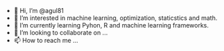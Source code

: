- 👋 Hi, I’m @agul81
- 👀 I’m interested in machine learning, optimization, staticstics and math.
- 🌱 I’m currently learning Pyhon, R and machine learning frameworks.
- 💞️ I’m looking to collaborate on ...
- 📫 How to reach me ...

<!---
agul81/agul81 is a ✨ special ✨ repository because its `README.md` (this file) appears on your GitHub profile.
You can click the Preview link to take a look at your changes.
--->
